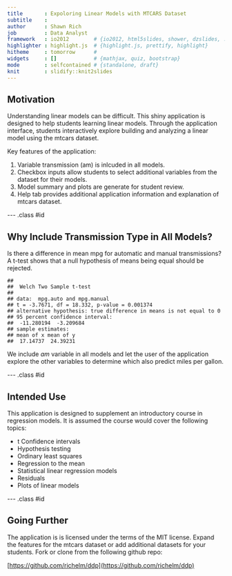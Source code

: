 ```yaml
---
title       : Expoloring Linear Models with MTCARS Dataset
subtitle    : 
author      : Shawn Rich
job         : Data Analyst
framework   : io2012        # {io2012, html5slides, shower, dzslides, ...}
highlighter : highlight.js  # {highlight.js, prettify, highlight}
hitheme     : tomorrow      # 
widgets     : []            # {mathjax, quiz, bootstrap}
mode        : selfcontained # {standalone, draft}
knit        : slidify::knit2slides
---
```



## Motivation

Understanding linear models can be difficult. This shiny application is designed to help students learning linear models. Through the application interface, students interactively explore building and analyzing a linear model using the mtcars dataset. 

Key features of the application:

1. Variable transmission (am) is inlcuded in all models.
1. Checkbox inputs allow students to select additional variables from the dataset for their models.
1. Model summary and plots are generate for student review.
1. Help tab provides additional application information and explanation of mtcars dataset.


--- .class #id 

## Why Include Transmission Type in All Models?

Is there a difference in mean mpg for automatic and manual transmissions? A t-test shows that a null hypothesis of means being equal should be rejected.



```
## 
## 	Welch Two Sample t-test
## 
## data:  mpg.auto and mpg.manual
## t = -3.7671, df = 18.332, p-value = 0.001374
## alternative hypothesis: true difference in means is not equal to 0
## 95 percent confidence interval:
##  -11.280194  -3.209684
## sample estimates:
## mean of x mean of y 
##  17.14737  24.39231
```

We include *am* variable in all models and let the user of the application explore the other variables to determine which also predict miles per gallon.


--- .class #id 

## Intended Use

This application is designed to supplement an introductory course in regression models. It is assumed the course would cover the following topics:

* t Confidence intervals
* Hypothesis testing
* Ordinary least squares
* Regression to the mean
* Statistical linear regression models
* Residuals
* Plots of linear models


--- .class #id 

## Going Further

The application is is licensed under the terms of the MIT license. Expand the features for the mtcars dataset or add additional datasets for your students. Fork or clone from the following github repo:

[https://github.com/richelm/ddp](https://github.com/richelm/ddp)



